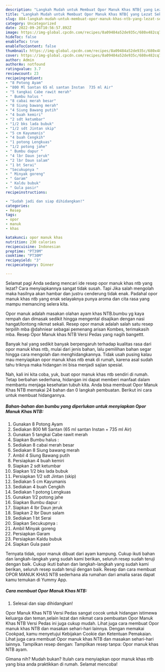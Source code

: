 ```yaml
---
description: "Langkah Mudah untuk Membuat Opor Manuk Khas NTB{ yang Lezat Sekali,  Menu Buat lebaran"
title: "Langkah Mudah untuk Membuat Opor Manuk Khas NTB{ yang Lezat Sekali,  Menu Buat lebaran"
slug: 884-langkah-mudah-untuk-membuat-opor-manuk-khas-ntb-yang-lezat-sekali-menu-buat-lebaran
category: Uncategorized
date: 2022-09-26T10:56:57.892Z
image: https://img-global.cpcdn.com/recipes/8a09484a52de935c/680x482cq70/opor-manuk-khas-ntb-foto-resep-utama.jpg
hideToc: false
enableToc: true
enableTocContent: false
thumbnail: https://img-global.cpcdn.com/recipes/8a09484a52de935c/680x482cq70/opor-manuk-khas-ntb-foto-resep-utama.jpg
cover: https://img-global.cpcdn.com/recipes/8a09484a52de935c/680x482cq70/opor-manuk-khas-ntb-foto-resep-utama.jpg
author: Admin
authorAv: notfound
ratingvalue: 3.7
reviewcount: 23
recipeingredient:
- "8 Potong Ayam"
- "800 Ml Santan 65 ml santan Instan  735 ml Air"
- "5 tangkai Cabe rawit merah"
- " Bumbu halus "
- "8 cabai merah besar"
- "8 Siung bawang merah"
- "4 Siung Bawang putih"
- "4 buah kemiri"
- "2 sdt ketumbar"
- "1/2 bks lada bubuk"
- "1/2 sdt Jintan skip"
- "5 cm Kayumanis"
- "4 buah Cengkih"
- "1 potong Lengkuas"
- "1/2 potong jahe"
- " Bumbu dapur "
- "4 lbr Daun jeruk"
- "2 lbr Daun salam"
- "1 bt Serai"
- "Secukupnya "
- " Minyak goreng"
- " Garam"
- " Kaldu bubuk"
- " Gula pasir"
recipeinstructions:

- "Sudah jadi dan siap dihidangkan!"
categories:
- Resep
tags:
- opor
- manuk
- khas

katakunci: opor manuk khas 
nutrition: 230 calories
recipecuisine: Indonesian
preptime: "PT39M"
cooktime: "PT30M"
recipeyield: "3"
recipecategory: Dinner

---
```



Selamat pagi Anda sedang mencari ide resep opor manuk khas ntb yang lezat? Cara menyiapkannya sangat tidak susah. Tapi Jika salah mengolah maka hasilnya akan hambar dan justru cenderung tidak enak. Padahal opor manuk khas ntb yang enak selayaknya punya aroma dan cita rasa yang mampu memancing selera kita.


Opor manuk adalah masakan olahan ayam khas NTB.bumbu yg kaya rempah dan dimasak sedikit hingga mengental disajikan dengan nasi hangat/lontong nikmat sekali. Resep opor manuk adalah salah satu resep terpilih mba @dahniear sebagai pemenang arisan Kombes, terimakasih mba. Resep Opor Manuk khas NTB Versi Pedas yang nagih bangettt.

Banyak hal yang sedikit banyak berpengaruh terhadap kualitas rasa dari opor manuk khas ntb, mulai dari jenis bahan, lalu pemilihan bahan segar hingga cara mengolah dan menghidangkannya. Tidak usah pusing kalau mau menyiapkan opor manuk khas ntb enak di rumah, karena asal sudah tahu triknya maka hidangan ini bisa menjadi sajian spesial.


Nah, kali ini kita coba, yuk, buat opor manuk khas ntb sendiri di rumah. Tetap berbahan sederhana, hidangan ini dapat memberi manfaat dalam membantu menjaga kesehatan tubuh kita. Anda bisa membuat Opor Manuk Khas NTB memakai 24 bahan dan 0 langkah pembuatan. Berikut ini cara untuk membuat hidangannya.

<!--inarticleads1-->

##### Bahan-bahan dan bumbu yang diperlukan untuk menyiapkan Opor Manuk Khas NTB:

1. Gunakan 8 Potong Ayam
1. Sediakan 800 Ml Santan (65 ml santan Instan + 735 ml Air)
1. Gunakan 5 tangkai Cabe rawit merah
1. Siapkan  Bumbu halus :
1. Sediakan 8 cabai merah besar
1. Sediakan 8 Siung bawang merah
1. Ambil 4 Siung Bawang putih
1. Persiapkan 4 buah kemiri
1. Siapkan 2 sdt ketumbar
1. Siapkan 1/2 bks lada bubuk
1. Persiapkan 1/2 sdt Jintan (skip)
1. Sediakan 5 cm Kayumanis
1. Sediakan 4 buah Cengkih
1. Sediakan 1 potong Lengkuas
1. Gunakan 1/2 potong jahe
1. Siapkan  Bumbu dapur :
1. Siapkan 4 lbr Daun jeruk
1. Siapkan 2 lbr Daun salam
1. Sediakan 1 bt Serai
1. Siapkan Secukupnya :
1. Ambil  Minyak goreng
1. Persiapkan  Garam
1. Persiapkan  Kaldu bubuk
1. Siapkan  Gula pasir


Ternyata tidak, opor manuk dibuat dari ayam kampung. Cukup ikuti bahan dan langkah-langkah yang sudah kami berikan, seluruh resep sudah teruji dengan baik. Cukup ikuti bahan dan langkah-langkah yang sudah kami berikan, seluruh resep sudah teruji dengan baik. Resep dan cara membuat OPOR MANUK KHAS NTB sederhana ala rumahan dari amalia saras dapat kamu temukan di Yummy App. 

<!--inarticleads2-->

##### Cara membuat Opor Manuk Khas NTB:


1. Selesai dan siap dihidangkan!

Opor Manuk Khas NTB Versi Pedas sangat cocok untuk hidangan istimewa keluarga dan teman,selain lezat dan nikmat cara pembuatan Opor Manuk Khas NTB Versi Pedas ini juga cukup mudah. Lihat juga cara membuat Opor manuk khas NTB dan masakan sehari-hari lainnya. Dengan memakai Cookpad, kamu menyetujui Kebijakan Cookie dan Ketentuan Pemakaian. Lihat juga cara membuat Opor manuk khas NTB dan masakan sehari-hari lainnya. Tampilkan resep dengan: Tampilkan resep tanpa: Opor manuk khas NTB ayam. 

Gimana nih? Mudah bukan? Itulah cara menyiapkan opor manuk khas ntb yang bisa anda praktikkan di rumah. Selamat mencoba!
